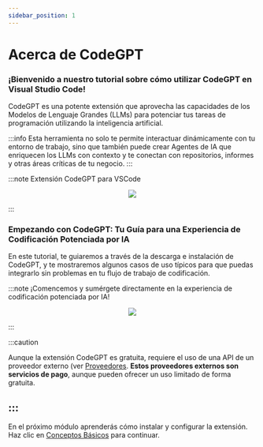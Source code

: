 ```yaml
---
sidebar_position: 1
---
```


# Acerca de CodeGPT

### ¡Bienvenido a nuestro tutorial sobre cómo utilizar CodeGPT en Visual Studio Code!

CodeGPT es una potente extensión que aprovecha las capacidades de los Modelos de Lenguaje Grandes (LLMs) para potenciar tus tareas de programación utilizando la inteligencia artificial.

:::info
Esta herramienta no solo te permite interactuar dinámicamente con tu entorno de trabajo, sino que también puede crear Agentes de IA que enriquecen los LLMs con contexto y te conectan con repositorios, informes y otras áreas críticas de tu negocio.
:::

:::note Extensión CodeGPT para VSCode
<p align="center">
    <img src="https://github.com/davila7/code-gpt-docs/assets/6216945/8cbbef10-5767-437f-abbc-3000237f8d90" />
</p>
:::

### Empezando con CodeGPT: Tu Guía para una Experiencia de Codificación Potenciada por IA

En este tutorial, te guiaremos a través de la descarga e instalación de CodeGPT, y te mostraremos algunos casos de uso típicos para que puedas integrarlo sin problemas en tu flujo de trabajo de codificación.

:::note ¡Comencemos y sumérgete directamente en la experiencia de codificación potenciada por IA!
<p align="center">
    <img src="https://github.com/davila7/code-gpt-docs/assets/6216945/a7f7acc0-4e85-4e88-9370-a2d2f1163a1d" />
</p>
:::

:::caution

Aunque la extensión CodeGPT es gratuita, requiere el uso de una API de un proveedor externo (ver [Proveedores](https://docs.codegpt.co/es/docs/category/ai-providers). **Estos proveedores externos son servicios de pago**, aunque pueden ofrecer un uso limitado de forma gratuita.

:::
---
En el próximo módulo aprenderás cómo instalar y configurar la extensión. Haz clic en [Conceptos Básicos](https://docs.codegpt.co/docs/category/basics) para continuar.
